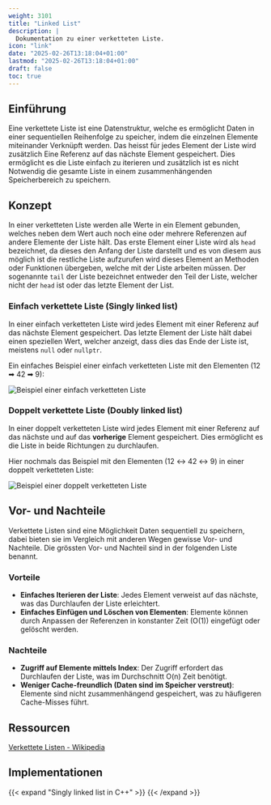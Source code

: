 ```yaml
---
weight: 3101
title: "Linked List"
description: |
  Dokumentation zu einer verketteten Liste.
icon: "link"
date: "2025-02-26T13:18:04+01:00"
lastmod: "2025-02-26T13:18:04+01:00"
draft: false
toc: true
---
```


## Einführung

Eine verkettete Liste ist eine Datenstruktur, welche es ermöglicht Daten in
einer sequentiellen Reihenfolge zu speicher, indem die einzelnen Elemente
miteinander Verknüpft werden. Das heisst für jedes Element der Liste wird
zusätzlich Eine Referenz auf das nächste Element gespeichert. Dies ermöglicht
es die Liste einfach zu iterieren und zusätzlich ist es nicht Notwendig die
gesamte Liste in einem zusammenhängenden Speicherbereich zu speichern.

## Konzept

In einer verketteten Liste werden alle Werte in ein Element gebunden, welches
neben dem Wert auch noch eine oder mehrere Referenzen auf andere Elemente
der Liste hält.
Das erste Element einer Liste wird als `head` bezeichnet, da dieses den Anfang
der Liste darstellt und es von diesem aus möglich ist die restliche Liste
aufzurufen wird dieses Element an Methoden oder Funktionen übergeben, welche mit
der Liste arbeiten müssen. Der sogenannte `tail` der Liste bezeichnet entweder
den Teil der Liste, welcher nicht der `head` ist oder das letzte Element der
List.

### Einfach verkettete Liste (Singly linked list)

In einer einfach verketteten Liste wird jedes Element mit einer Referenz auf das
nächste Element gespeichert. Das letzte Element der Liste hält dabei einen
speziellen Wert, welcher anzeigt, dass dies das Ende der Liste ist, meistens
`null` oder `nullptr`.

Ein einfaches Beispiel einer einfach verketteten Liste mit den Elementen (12 ➡ 42 ➡ 9):

![Beispiel einer einfach verketteten Liste][ssl-img]

### Doppelt verkettete Liste (Doubly linked list)

In einer doppelt verketteten Liste wird jedes Element mit einer Referenz auf das
nächste und auf das **vorherige** Element gespeichert. Dies ermöglicht es die
Liste in beide Richtungen zu durchlaufen.

Hier nochmals das Beispiel mit den Elementen (12 ↔ 42 ↔ 9) in einer doppelt
verketteten Liste:

![Beispiel einer doppelt verketteten Liste][dsl-img]

## Vor- und Nachteile

Verkettete Listen sind eine Möglichkeit Daten sequentiell zu speichern, dabei
bieten sie im Vergleich mit anderen Wegen gewisse Vor- und Nachteile. Die
grössten Vor- und Nachteil sind in der folgenden Liste benannt.

### Vorteile

- **Einfaches Iterieren der Liste**: Jedes Element verweist auf das nächste,
  was das Durchlaufen der Liste erleichtert.
- **Einfaches Einfügen und Löschen von Elementen**: Elemente können durch
  Anpassen der Referenzen in konstanter Zeit (O(1)) eingefügt oder gelöscht
  werden.

### Nachteile

- **Zugriff auf Elemente mittels Index**: Der Zugriff erfordert das Durchlaufen
  der Liste, was im Durchschnitt O(n) Zeit benötigt.
- **Weniger Cache-freundlich (Daten sind im Speicher verstreut)**: Elemente sind
  nicht zusammenhängend gespeichert, was zu häufigeren Cache-Misses führt.

## Ressourcen

[Verkettete Listen - Wikipedia][linked-lists-wiki]  

## Implementationen

{{< expand "Singly linked list in C++" >}}
{{< /expand >}}

[ssl-img]: /docs/images/algorithm_data-structure/list/singly-linked-list.png
[dsl-img]: /docs/images/algorithm_data-structure/list/doubly-linked-list.png

[linked-lists-wiki]: https://en.wikipedia.org/wiki/Linked_list
